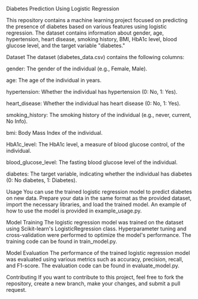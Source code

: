 Diabetes Prediction Using Logistic Regression

This repository contains a machine learning project focused on predicting the presence of diabetes based on various features using logistic regression. The dataset contains information about gender, age, hypertension, heart disease, smoking history, BMI, HbA1c level, blood glucose level, and the target variable "diabetes."

Dataset
The dataset (diabetes_data.csv) contains the following columns:

gender: The gender of the individual (e.g., Female, Male).

age: The age of the individual in years.

hypertension: Whether the individual has hypertension (0: No, 1: Yes).

heart_disease: Whether the individual has heart disease (0: No, 1: Yes).

smoking_history: The smoking history of the individual (e.g., never, current, No Info).

bmi: Body Mass Index of the individual.

HbA1c_level: The HbA1c level, a measure of blood glucose control, of the individual.

blood_glucose_level: The fasting blood glucose level of the individual.

diabetes: The target variable, indicating whether the individual has diabetes (0: No diabetes, 1: Diabetes).

Usage
You can use the trained logistic regression model to predict diabetes on new data. Prepare your data in the same format as the provided dataset, import the necessary libraries, and load the trained model. An example of how to use the model is provided in example_usage.py.

Model Training
The logistic regression model was trained on the dataset using Scikit-learn's LogisticRegression class. Hyperparameter tuning and cross-validation were performed to optimize the model's performance. The training code can be found in train_model.py.

Model Evaluation
The performance of the trained logistic regression model was evaluated using various metrics such as accuracy, precision, recall, and F1-score. The evaluation code can be found in evaluate_model.py.

Contributing
If you want to contribute to this project, feel free to fork the repository, create a new branch, make your changes, and submit a pull request.
